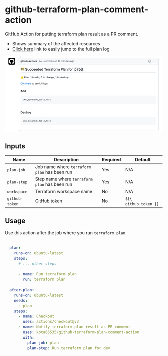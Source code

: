 # github-terraform-plan-comment-action

GitHub Action for putting terraform plan result as a PR comment.
- Shows summary of the affected resources
- [Click here](https://github.com/kota65535/github-terraform-plan-comment-action/actions/runs/3836204681/jobs/6530118090#step:8:56)
  link to easily jump to the full plan log

![img.png](img.png)

## Inputs

| Name           | Description                                   | Required | Default               |
|----------------|-----------------------------------------------|----------|-----------------------|
| `plan-job`     | Job name where `terraform plan` has been run  | Yes      | N/A                   |
| `plan-step`    | Step name where `terraform plan` has been run | Yes      | N/A                   |
| `workspace`    | Terraform workspace name                      | No       | N/A                   |
| `github-token` | GitHub token                                  | No       | `${{ github.token }}` | 

## Usage

Use this action after the job where you run `terraform plan`.

```yaml

  plan:
    runs-on: ubuntu-latest
    steps:
      # ... other steps
      
      - name: Run terraform plan
        run: terraform plan

  after-plan:
    runs-on: ubuntu-latest
    needs:
      - plan
    steps:
      - name: Checkout
        uses: actions/checkout@v3
      - name: Notify terraform plan result as PR comment
        uses: kota65535/github-terraform-plan-comment-action
        with:
          plan-job: plan
          plan-step: Run terraform plan for dev
```
